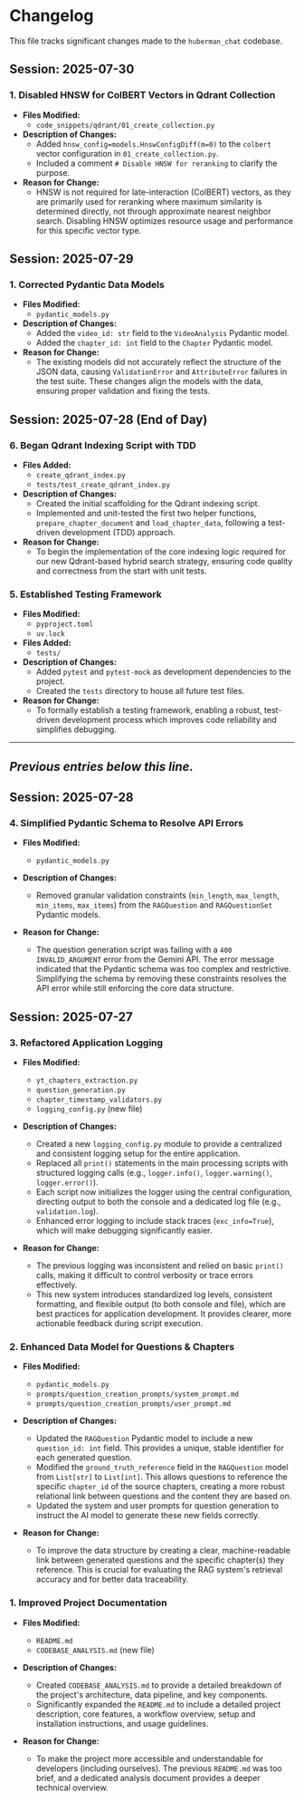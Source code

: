 # Changelog

This file tracks significant changes made to the `huberman_chat` codebase.

## Session: 2025-07-30

### 1. Disabled HNSW for ColBERT Vectors in Qdrant Collection

-   **Files Modified:**
    -   `code_snippets/qdrant/01_create_collection.py`
-   **Description of Changes:**
    -   Added `hnsw_config=models.HnswConfigDiff(m=0)` to the `colbert` vector configuration in `01_create_collection.py`.
    -   Included a comment `# Disable HNSW for reranking` to clarify the purpose.
-   **Reason for Change:**
    -   HNSW is not required for late-interaction (ColBERT) vectors, as they are primarily used for reranking where maximum similarity is determined directly, not through approximate nearest neighbor search. Disabling HNSW optimizes resource usage and performance for this specific vector type.

## Session: 2025-07-29

### 1. Corrected Pydantic Data Models

-   **Files Modified:**
    -   `pydantic_models.py`
-   **Description of Changes:**
    -   Added the `video_id: str` field to the `VideoAnalysis` Pydantic model.
    -   Added the `chapter_id: int` field to the `Chapter` Pydantic model.
-   **Reason for Change:**
    -   The existing models did not accurately reflect the structure of the JSON data, causing `ValidationError` and `AttributeError` failures in the test suite. These changes align the models with the data, ensuring proper validation and fixing the tests.

## Session: 2025-07-28 (End of Day)

### 6. Began Qdrant Indexing Script with TDD

-   **Files Added:**
    -   `create_qdrant_index.py`
    -   `tests/test_create_qdrant_index.py`
-   **Description of Changes:**
    -   Created the initial scaffolding for the Qdrant indexing script.
    -   Implemented and unit-tested the first two helper functions, `prepare_chapter_document` and `load_chapter_data`, following a test-driven development (TDD) approach.
-   **Reason for Change:**
    -   To begin the implementation of the core indexing logic required for our new Qdrant-based hybrid search strategy, ensuring code quality and correctness from the start with unit tests.

### 5. Established Testing Framework

-   **Files Modified:**
    -   `pyproject.toml`
    -   `uv.lock`
-   **Files Added:**
    -   `tests/`
-   **Description of Changes:**
    -   Added `pytest` and `pytest-mock` as development dependencies to the project.
    -   Created the `tests` directory to house all future test files.
-   **Reason for Change:**
    -   To formally establish a testing framework, enabling a robust, test-driven development process which improves code reliability and simplifies debugging.

---
*Previous entries below this line.*
---

## Session: 2025-07-28

### 4. Simplified Pydantic Schema to Resolve API Errors

-   **Files Modified:**
    -   `pydantic_models.py`

-   **Description of Changes:**
    -   Removed granular validation constraints (`min_length`, `max_length`, `min_items`, `max_items`) from the `RAGQuestion` and `RAGQuestionSet` Pydantic models.

-   **Reason for Change:**
    -   The question generation script was failing with a `400 INVALID_ARGUMENT` error from the Gemini API. The error message indicated that the Pydantic schema was too complex and restrictive. Simplifying the schema by removing these constraints resolves the API error while still enforcing the core data structure.

## Session: 2025-07-27

### 3. Refactored Application Logging

-   **Files Modified:**
    -   `yt_chapters_extraction.py`
    -   `question_generation.py`
    -   `chapter_timestamp_validators.py`
    -   `logging_config.py` (new file)

-   **Description of Changes:**
    -   Created a new `logging_config.py` module to provide a centralized and consistent logging setup for the entire application.
    -   Replaced all `print()` statements in the main processing scripts with structured logging calls (e.g., `logger.info()`, `logger.warning()`, `logger.error()`).
    -   Each script now initializes the logger using the central configuration, directing output to both the console and a dedicated log file (e.g., `validation.log`).
    -   Enhanced error logging to include stack traces (`exc_info=True`), which will make debugging significantly easier.

-   **Reason for Change:**
    -   The previous logging was inconsistent and relied on basic `print()` calls, making it difficult to control verbosity or trace errors effectively.
    -   This new system introduces standardized log levels, consistent formatting, and flexible output (to both console and file), which are best practices for application development. It provides clearer, more actionable feedback during script execution.

### 2. Enhanced Data Model for Questions & Chapters

-   **Files Modified:**
    -   `pydantic_models.py`
    -   `prompts/question_creation_prompts/system_prompt.md`
    -   `prompts/question_creation_prompts/user_prompt.md`

-   **Description of Changes:**
    -   Updated the `RAGQuestion` Pydantic model to include a new `question_id: int` field. This provides a unique, stable identifier for each generated question.
    -   Modified the `ground_truth_reference` field in the `RAGQuestion` model from `List[str]` to `List[int]`. This allows questions to reference the specific `chapter_id` of the source chapters, creating a more robust relational link between questions and the content they are based on.
    -   Updated the system and user prompts for question generation to instruct the AI model to generate these new fields correctly.

-   **Reason for Change:**
    -   To improve the data structure by creating a clear, machine-readable link between generated questions and the specific chapter(s) they reference. This is crucial for evaluating the RAG system's retrieval accuracy and for better data traceability.

### 1. Improved Project Documentation

-   **Files Modified:**
    -   `README.md`
    -   `CODEBASE_ANALYSIS.md` (new file)

-   **Description of Changes:**
    -   Created `CODEBASE_ANALYSIS.md` to provide a detailed breakdown of the project's architecture, data pipeline, and key components.
    -   Significantly expanded the `README.md` to include a detailed project description, core features, a workflow overview, setup and installation instructions, and usage guidelines.

-   **Reason for Change:**
    -   To make the project more accessible and understandable for developers (including ourselves). The previous `README.md` was too brief, and a dedicated analysis document provides a deeper technical overview.